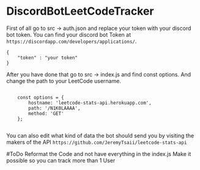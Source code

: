 # DiscordBotLeetCodeTracker

First of all go to src -> auth.json and replace your token with your discord bot token.
You can find your discord bot Token at `https://discordapp.com/developers/applications/`.
```
{
    "token" : "your token"
} 
```
After you have done that go to src -> index.js and find const options.
And change the path to your LeetCode username. 
```

    const options = {
        hostname: 'leetcode-stats-api.herokuapp.com',
        path: '/N1K0LAAAA',
        method: 'GET'
    };


```
You can also edit what kind of data the bot should send you by  visiting the makers of the API `https://github.com/JeremyTsaii/leetcode-stats-api`


#ToDo
Reformat the Code and not have everything in the index.js
Make it possible so you can track more than 1 User 
